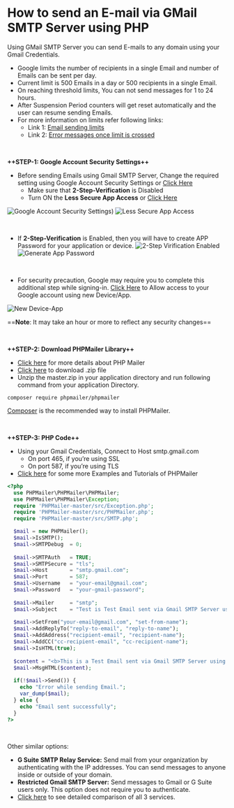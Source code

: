 # How to send an E-mail via GMail SMTP Server using PHP

Using GMail SMTP Server you can send E-mails to any domain using your Gmail Credentials.

+ Google limits the number of recipients in a single Email and number of Emails can be sent per day.
+ Current limit is 500 Emails in a day or 500 recipients in a single Email.
+ On reaching threshold limits, You can not send messages for 1 to 24 hours.
+ After Suspension Period counters will get reset automatically and the user can resume sending Emails.
+ For more information on limits refer following links:
  - Link 1: [Email sending limits](https://support.google.com/a/answer/166852)
  - Link 2: [Error messages once limit is crossed](https://support.google.com/mail/answer/22839)

<br>

**++STEP-1: Google Account Security Settings++**
+ Before sending Emails using Gmail SMTP Server, Change the required setting using Google Account Security Settings or [Click Here](https://myaccount.google.com/security)
  - Make sure that **2-Step-Verification** is Disabled
  - Turn ON the **Less Secure App Access** or [Click Here](https://myaccount.google.com/u/0/lesssecureapps)

![Google Account Security Settings](https://i.imgur.com/6Hxmb2G.png))
![Less Secure App Access](https://i.imgur.com/hymkYJ6.png)

<br>

+ If **2-Step-Verification** is Enabled, then you will have to create APP Password for your application or device.
![2-Step Virification Enabled](https://i.imgur.com/vcQYoGo.png)
![Generate App Password](https://i.imgur.com/LHfCxdH.png)

<br>

+ For security precaution, Google may require you to complete this additional step while signing-in. [Click Here](https://accounts.google.com/DisplayUnlockCaptcha) to Allow access to your Google account using new Device/App.

![New Device-App](https://i.imgur.com/mEGa22F.png)

==**Note**: It may take an hour or more to reflect any security changes==

<br>

**++STEP-2: Download PHPMailer Library++**
+ [Click here](https://github.com/PHPMailer/PHPMailer/) for more details about PHP Mailer
+ [Click here](https://github.com/PHPMailer/PHPMailer/archive/master.zip) to download .zip file
+ Unzip the master.zip in your application directory and run following command from your application Directory.

```
composer require phpmailer/phpmailer
```
[Composer](https://getcomposer.org/) is the recommended way to install PHPMailer.

<br>

**++STEP-3: PHP Code++**
+ Using your Gmail Credentials, Connect to Host smtp.gmail.com
  - On port 465, if you’re using SSL
  - On port 587, if you’re using TLS
+ [Click here](https://github.com/PHPMailer/PHPMailer/wiki/Tutorial) for some more Examples and Tutorials of PHPMailer
``` php
<?php
  use PHPMailer\PHPMailer\PHPMailer;
  use PHPMailer\PHPMailer\Exception;
  require 'PHPMailer-master/src/Exception.php';
  require 'PHPMailer-master/src/PHPMailer.php';
  require 'PHPMailer-master/src/SMTP.php';

  $mail = new PHPMailer();
  $mail->IsSMTP();
  $mail->SMTPDebug  = 0;
  
  $mail->SMTPAuth   = TRUE;
  $mail->SMTPSecure = "tls";
  $mail->Host       = "smtp.gmail.com";
  $mail->Port       = 587;
  $mail->Username   = "your-email@gmail.com";
  $mail->Password   = "your-gmail-password";
  
  $mail->Mailer     = "smtp";
  $mail->Subject    = "Test is Test Email sent via Gmail SMTP Server using PHP Mailer";
  
  $mail->SetFrom("your-email@gmail.com", "set-from-name");
  $mail->AddReplyTo("reply-to-email", "reply-to-name");
  $mail->AddAddress("recipient-email", "recipient-name");
  $mail->AddCC("cc-recipient-email", "cc-recipient-name");
  $mail->IsHTML(true);
  
  $content = "<b>This is a Test Email sent via Gmail SMTP Server using PHP mailer class.</b>";
  $mail->MsgHTML($content);
  
  if(!$mail->Send()) {
    echo "Error while sending Email.";
    var_dump($mail);
  } else {
    echo "Email sent successfully";
  }
?>
```
<br>

Other similar options:
+ **G Suite SMTP Relay Service:** Send mail from your organization by authenticating with the IP addresses. You can send messages to anyone inside or outside of your domain.
+ **Restricted Gmail SMTP Server:** Send messages to Gmail or G Suite users only. This option does not require you to authenticate.
+ [Click here](https://support.google.com/a/answer/176600) to see detailed comparison of all 3 services.
